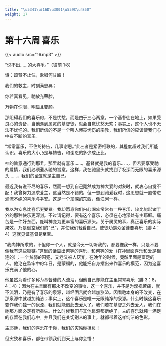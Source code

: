 ```yaml
---
title: "\u5341\u516D\u3001\u559C\u4E50"
weight: 17
---
```


# 第十六周 喜乐

{{< audio src="16.mp3" >}}


“说不出……的大喜乐。”（彼前 1:8）

诗：颂赞不止住，歌唱何甘甜！

我们的救主，时刻满恩典；

你若真看见，祂放光荣脸，

万物在你眼，明显且变颜。

那阻碍我们的喜乐的，不是忧愁，而是由于三心两意。一个基督徒在地上，如果受良心的责备，当他遇到属灵的基督徒，就会自觉忧愁无欢；事实上，这个人也不无法不忧悒的。我们所信的不是一个叫人懊丧忧伤的宗教，我们所信的应该使我们心中有不断的喜乐。

“常常喜乐，不住的祷告，几事谢恩。”此三者是紧密相联的，其程度超过我们所能认识。喜乐的大小乃是与祷告，和谢恩的多少成正比。

神的旨意通行到那里，那里就有喜乐……。基督就是我的喜乐……，但若要享受祂的爱情，我们必须遵从祂的旨意。这样，我在祂里头就找到了极深而无限的喜乐源头……，我们的至宝就是主自己。

最近我有说不尽的喜乐，然而一想到自己竟然成为神大爱的对象时，就衷心自觉不配！我曾努力追求爱主，这当然是不错的，但一想到祂爱我时，这思想就一直带进涌流不绝的喜乐与平安。这是一个顶深的东西，像江河一样。

我以为安息比喜乐更要紧。我却愿意你们内心深处常常有一种喜乐，较比能形诸于外的那种快乐更深刻。不过请记得，要有这个喜乐，必须在心地深处有主耶稣。痛苦是一件好东西，能叫神变为更丰富的喜乐源头。关于属灵的事，真正喜乐的实际果效，乃是倒空我们的“己”，并使我们轻看自己。使徒劝勉众圣徒要喜乐（腓 4：4）这就见证基督是至宝。

“我向神所求的，不但你一个人，就是今天一切听我的，都要像我一样，只是不要像我有这些锁链。”这里的话显出何等的喜乐，和何等的爱（在神里面喜乐和爱是相连的）；一个贫弱的囚犯，又老又被人厌弃，在晚年的时候，竟然里面是富足的人。他沦在监牢中的年日，是蒙福的，他能把自身摆出来作喜乐的模范，因为这喜乐充满了他的心。

他虽然为看许多称为基督徒的人流泪，但他自己却能在主里常常喜乐（腓 3：8，4：4）；因为在主里面有那永不改变的事物，这一个喜乐，并不是为漠视苦痛，就不流泪，乃是有了喜乐的泉源，越经困苦就会越加涨溢。因看祂本身的不改变，在那泉源中就越加纯洁；事实上，这个喜乐是唯一无限纯净的泉源。什么时候这喜乐变作我们独一的泉源，我们就能借此去爱人了。我们若在基督之外去爱人，我们在祂那方面必定有所损失。什么时候我们与其他泉源都断绝了，主的喜乐就纯一满足的存留在我们心中，并且我们在关切别人的事上，就都带着这样纯洁的色彩。

主耶稣，我们的喜乐在于你，我们的灾殃你担负！

但灾殃和喜乐，都在带领我们到天上与你会悟！